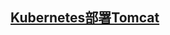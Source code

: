 ##  [Kubernetes部署Tomcat](https://linuxwt.com/kubernetesquan-wei-zhi-nan-xue-xi-bi-ji-di-shi-yi-pian-service/)
